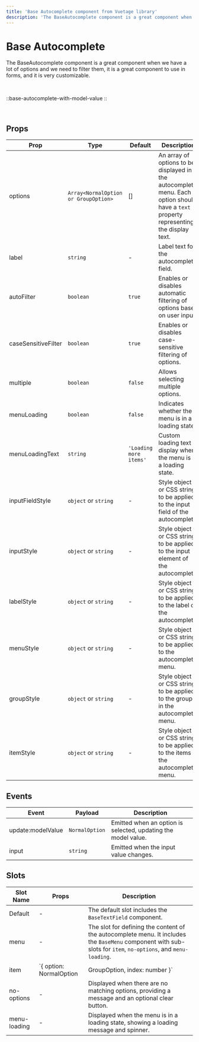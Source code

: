 ```yaml
---
title: 'Base Autocomplete component from Vuetage library'
description: 'The BaseAutocomplete component is a great component when we have a lot of options and we need to filter them, it is a great component to use in forms, and it is very customizable.'
---
```


# Base Autocomplete

The BaseAutocomplete component is a great component when we have a lot of options and we need to filter them, it is a great component to use in forms, and it is very customizable.

<br>

::base-autocomplete-with-model-value
::

<br>

## Props

| Prop               | Type                                 | Default                | Description                                                                                               |
|---------------------|--------------------------------------|------------------------|-----------------------------------------------------------------------------------------------------------|
| options             | `Array<NormalOption or GroupOption>` | []                     | An array of options to be displayed in the autocomplete menu. Each option should have a `text` property representing the display text.                             |
| label               | `string`                             | -                      | Label text for the autocomplete field.                                                                    |
| autoFilter          | `boolean`                            | `true`                 | Enables or disables automatic filtering of options based on user input.                                   |
| caseSensitiveFilter | `boolean`                            | `true`                 | Enables or disables case-sensitive filtering of options.                                                   |
| multiple            | `boolean`                            | `false`                | Allows selecting multiple options.                                                                        |
| menuLoading         | `boolean`                            | `false`                | Indicates whether the menu is in a loading state.                                                          |
| menuLoadingText     | `string`                             | `'Loading more items'` | Custom loading text to display when the menu is in a loading state.                                        |
| inputFieldStyle     | `object` or `string`                 | -                      | Style object or CSS string to be applied to the input field of the autocomplete.                           |
| inputStyle          | `object` or `string`                 | -                      | Style object or CSS string to be applied to the input element of the autocomplete.                          |
| labelStyle          | `object` or `string`                 | -                      | Style object or CSS string to be applied to the label of the autocomplete.                                  |
| menuStyle           | `object` or `string`                 | -                      | Style object or CSS string to be applied to the autocomplete menu.                                         |
| groupStyle          | `object` or `string`                 | -                      | Style object or CSS string to be applied to the groups in the autocomplete menu.                            |
| itemStyle           | `object` or `string`                 | -                      | Style object or CSS string to be applied to the items in the autocomplete menu.                             |

## Events

| Event                | Payload               | Description                                              |
|----------------------|-----------------------|----------------------------------------------------------|
| update:modelValue    | `NormalOption`        | Emitted when an option is selected, updating the model value. |
| input                | `string`              | Emitted when the input value changes.                     |


## Slots

| Slot Name         | Props                                          | Description                                              |
|-------------------|------------------------------------------------|----------------------------------------------------------|
| Default           | -                                              | The default slot includes the `BaseTextField` component. |
| menu              | -                                              | The slot for defining the content of the autocomplete menu. It includes the `BaseMenu` component with sub-slots for `item`, `no-options`, and `menu-loading`. |
| item              | `{ option: NormalOption | GroupOption, index: number }` | Customize the appearance of each item in the autocomplete menu. |
| no-options        | -                                              | Displayed when there are no matching options, providing a message and an optional clear button. |
| menu-loading      | -                                              | Displayed when the menu is in a loading state, showing a loading message and spinner. |